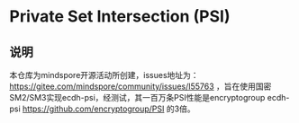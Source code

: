 # Private Set Intersection (PSI)

## 说明
本仓库为mindspore开源活动所创建，issues地址为：https://gitee.com/mindspore/community/issues/I55763 ，旨在使用国密SM2/SM3实现ecdh-psi，经测试，其一百万条PSI性能是encryptogroup ecdh-psi https://github.com/encryptogroup/PSI 的3倍。
